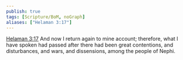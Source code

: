 ```yaml
---
publish: true
tags: [Scripture/BoM, noGraph]
aliases: ["Helaman 3:17"]
---
```

[Helaman 3:17](https://churchofjesuschrist.org/study/scriptures/bofm/hel/3?lang=eng&id=p17#p17) And now I return again to mine account; therefore, what I have spoken had passed after there had been great contentions, and disturbances, and wars, and dissensions, among the people of Nephi.
